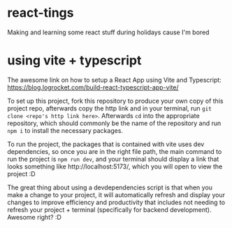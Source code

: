 # react-tings
Making and learning some react stuff during holidays cause I'm bored

# using vite + typescript
The awesome link on how to setup a React App using Vite and Typescript: https://blog.logrocket.com/build-react-typescript-app-vite/

To set up this project, fork this repository to produce your own copy of this project repo, afterwards copy the http link and in your terminal, run `git clone <repo's http link here>`. Afterwards `cd` into the appropriate repository, which should commonly be the name of the repository and run `npm i` to install the necessary packages.

To run the project, the packages that is contained with vite uses dev dependencies, so once you are in the right file path, the main command to run the project is `npm run dev`, and your terminal should display a link that looks something like http://localhost:5173/, which you will open to view the project :D

The great thing about using a devdependencies script is that when you make a change to your project, it will automatically refresh and display your changes to improve efficiency and productivity that includes not needing to refresh your project + terminal (specifically for backend development). Awesome right? :D